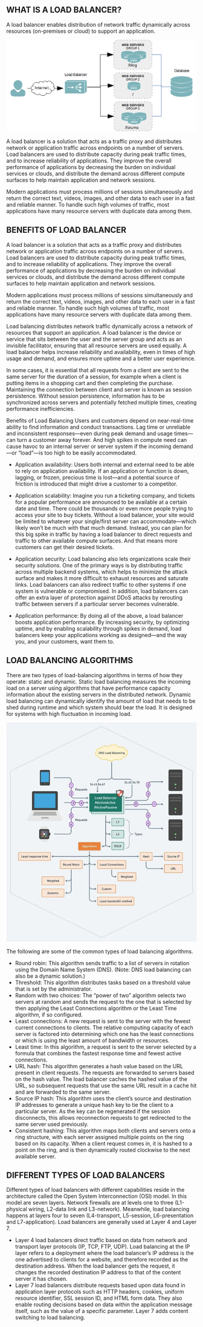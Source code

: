 ## WHAT IS A LOAD BALANCER?
A load balancer enables distribution of network traffic dynamically across resources (on-premises or cloud) to support an application.

![it should be like this](./images/Load.png)



A load balancer is a solution that acts as a traffic proxy and distributes network or application traffic across endpoints on a number of servers. Load balancers are used to distribute capacity during peak traffic times, and to increase reliability of applications. They improve the overall performance of applications by decreasing the burden on individual services or clouds, and distribute the demand across different compute surfaces to help maintain application and network sessions.

Modern applications must process millions of sessions simultaneously and return the correct text, videos, images, and other data to each user in a fast and reliable manner. To handle such high volumes of traffic, most applications have many resource servers with duplicate data among them.

## BENEFITS OF LOAD BALANCER
A load balancer is a solution that acts as a traffic proxy and distributes network or application traffic across endpoints on a number of servers. Load balancers are used to distribute capacity during peak traffic times, and to increase reliability of applications. They improve the overall performance of applications by decreasing the burden on individual services or clouds, and distribute the demand across different compute surfaces to help maintain application and network sessions. 

Modern applications must process millions of sessions simultaneously and return the correct text, videos, images, and other data to each user in a fast and reliable manner. To handle such high volumes of traffic, most applications have many resource servers with duplicate data among them.

Load balancing distributes network traffic dynamically across a network of resources that support an application. A load balancer is the device or service that sits between the user and the server group and acts as an invisible facilitator, ensuring that all resource servers are used equally. A load balancer helps increase reliability and availability, even in times of high usage and demand, and ensures more uptime and a better user experience.

In some cases, it is essential that all requests from a client are sent to the same server for the duration of a session, for example when a client is putting items in a shopping cart and then completing the purchase. Maintaining the connection between client and server is known as session persistence. Without session persistence, information has to be synchronized across servers and potentially fetched multiple times, creating performance inefficiencies.

Benefits of Load Balancing
Users and customers depend on near-real-time ability to find information and conduct transactions. Lag time or unreliable and inconsistent responses—even during peak demand and usage times—can turn a customer away forever. And high spikes in compute need can cause havoc to an internal server or server system if the incoming demand—or “load”—is too high to be easily accommodated. 

* Application availability: Users both internal and external need to be able to rely on application availability. If an application or function is down, lagging, or frozen, precious time is lost—and a potential source of friction is introduced that might drive a customer to a competitor.

* Application scalability: Imagine you run a ticketing company, and tickets for a popular performance are announced to be available at a certain date and time. There could be thousands or even more people trying to access your site to buy tickets. Without a load balancer, your site would be limited to whatever your single/first server can accommodate—which likely won’t be much with that much demand. Instead, you can plan for this big spike in traffic by having a load balancer to direct requests and traffic to other available compute surfaces. And that means more customers can get their desired tickets.
* Application security: Load balancing also lets organizations scale their security solutions. One of the primary ways is by distributing traffic across multiple backend systems, which helps to minimize the attack surface and makes it more difficult to exhaust resources and saturate links. Load balancers can also redirect traffic to other systems if one system is vulnerable or compromised. In addition, load balancers can offer an extra layer of protection against DDoS attacks by rerouting traffic between servers if a particular server becomes vulnerable.
* Application performance: By doing all of the above, a load balancer boosts application performance. By increasing security, by optimizing uptime, and by enabling scalability through spikes in demand, load balancers keep your applications working as designed—and the way you, and your customers, want them to.
  

## LOAD BALANCING ALGORITHMS

There are two types of load-balancing algorithms in terms of how they operate: static and dynamic. Static load balancing measures the incoming load on a server using algorithms that have performance capacity information about the existing servers in the distributed network. Dynamic load balancing can dynamically identify the amount of load that needs to be shed during runtime and which system should bear the load.  It is designed for systems with high fluctuation in incoming load.

![it should be like this](./images/algo.jpg)

The following are some of the common types of load balancing algorithms.

* Round robin: This algorithm sends traffic to a list of servers in rotation using the Domain Name System (DNS). (Note: DNS load balancing can also be a dynamic solution.)
* Threshold: This algorithm distributes tasks based on a threshold value that is set by the administrator.
* Random with two choices: The “power of two” algorithm selects two servers at random and sends the request to the one that is selected by then applying the Least Connections algorithm or the Least Time algorithm, if so configured.
* Least connections: A new request is sent to the server with the fewest current connections to clients. The relative computing capacity of each server is factored into determining which one has the least connections or which is using the least amount of bandwidth or resources.
* Least time: In this algorithm, a request is sent to the server selected by a formula that combines the fastest response time and fewest active connections. 
* URL hash: This algorithm generates a hash value based on the URL present in client requests. The requests are forwarded to servers based on the hash value. The load balancer caches the hashed value of the URL, so subsequent requests that use the same URL result in a cache hit and are forwarded to the same server.
* Source IP hash: This algorithm uses the client’s source and destination IP addresses to generate a unique hash key to tie the client to a particular server. As the key can be regenerated if the session disconnects, this allows reconnection requests to get redirected to the same server used previously.
* Consistent hashing: This algorithm maps both clients and servers onto a ring structure, with each server assigned multiple points on the ring based on its capacity. When a client request comes in, it is hashed to a point on the ring, and is then dynamically routed clockwise to the next available server.
  
## DIFFERENT TYPES OF LOAD BALANCERS

Different types of load balancers with different capabilities reside in the architecture called the Open System Interconnection (OSI) model. In this model are seven layers. Network firewalls are at levels one to three (L1-physical wiring, L2-data link and L3-network). Meanwhile, load balancing happens at layers four to seven (L4-transport, L5-session, L6-presentation and L7-application). Load balancers are generally used at Layer 4 and Layer 7. 

* Layer 4 load balancers direct traffic based on data from network and transport layer protocols (IP, TCP, FTP, UDP). Load balancing at the IP layer refers to a deployment where the load balancer’s IP address is the one advertised to clients for a website, and therefore recorded as the destination address. When the load balancer gets the request, it changes the recorded destination IP address to that of the content server it has chosen.
* Layer 7 load balancers distribute requests based upon data found in application layer protocols such as HTTP headers, cookies, uniform resource identifier, SSL session ID, and HTML form data. They also enable routing decisions based on data within the application message itself, such as the value of a specific parameter. Layer 7 adds content switching to load balancing.